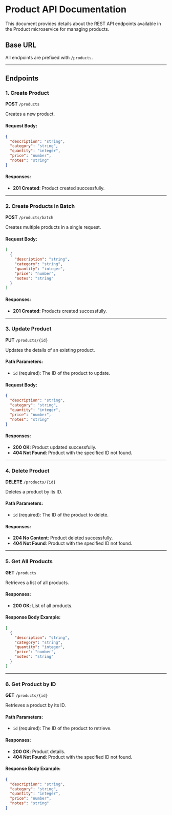 # Product API Documentation

This document provides details about the REST API endpoints available in the Product microservice for managing products.

## Base URL

All endpoints are prefixed with `/products`.

---

## Endpoints

### 1. **Create Product**

**POST** `/products`

Creates a new product.

#### Request Body:

```json
{
  "description": "string",
  "category": "string",
  "quantity": "integer",
  "price": "number",
  "notes": "string"
}
```

#### Responses:

- **201 Created**: Product created successfully.

---

### 2. **Create Products in Batch**

**POST** `/products/batch`

Creates multiple products in a single request.

#### Request Body:

```json
[
  {
    "description": "string",
    "category": "string",
    "quantity": "integer",
    "price": "number",
    "notes": "string"
  }
]
```

#### Responses:

- **201 Created**: Products created successfully.

---

### 3. **Update Product**

**PUT** `/products/{id}`

Updates the details of an existing product.

#### Path Parameters:

- `id` (required): The ID of the product to update.

#### Request Body:

```json
{
  "description": "string",
  "category": "string",
  "quantity": "integer",
  "price": "number",
  "notes": "string"
}
```

#### Responses:

- **200 OK**: Product updated successfully.
- **404 Not Found**: Product with the specified ID not found.

---

### 4. **Delete Product**

**DELETE** `/products/{id}`

Deletes a product by its ID.

#### Path Parameters:

- `id` (required): The ID of the product to delete.

#### Responses:

- **204 No Content**: Product deleted successfully.
- **404 Not Found**: Product with the specified ID not found.

---

### 5. **Get All Products**

**GET** `/products`

Retrieves a list of all products.

#### Responses:

- **200 OK**: List of all products.

#### Response Body Example:

```json
[
  {
    "description": "string",
    "category": "string",
    "quantity": "integer",
    "price": "number",
    "notes": "string"
  }
]
```

---

### 6. **Get Product by ID**

**GET** `/products/{id}`

Retrieves a product by its ID.

#### Path Parameters:

- `id` (required): The ID of the product to retrieve.

#### Responses:

- **200 OK**: Product details.
- **404 Not Found**: Product with the specified ID not found.

#### Response Body Example:

```json
{
  "description": "string",
  "category": "string",
  "quantity": "integer",
  "price": "number",
  "notes": "string"
}
```
